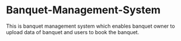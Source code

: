 # Banquet-Management-System
This is banquet management system which enables banquet owner to upload data of banquet and users to book the banquet.
